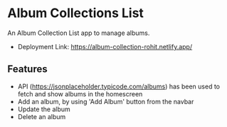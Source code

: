 # Album Collections List

An Album Collection List app to manage albums.

- Deployment Link: https://album-collection-rohit.netlify.app/

## Features

- API (https://jsonplaceholder.typicode.com/albums) has been used to fetch and show albums in the homescreen
- Add an album, by using 'Add Album' button from the navbar
- Update the album
- Delete an album
